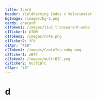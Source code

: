 ```yaml
---
title: 1card
header: YieldFarming Index x Velocimeter
bgImage: /images/bg-2.png
cards: oneCard
c1Token1: /images/l1v2_transparent.webp
c1Ticker1: ATOM
c1Token2: /images/note.png
c1Ticker2: YFX
c1Apr: "450"
c2Token1: /images/CantoInu-nobg.png
c2Ticker1: wBTC
c2Token2: /images/multiBTC.png
c2Ticker2: multiBTC
c2Apr: "43"
---
```

# d